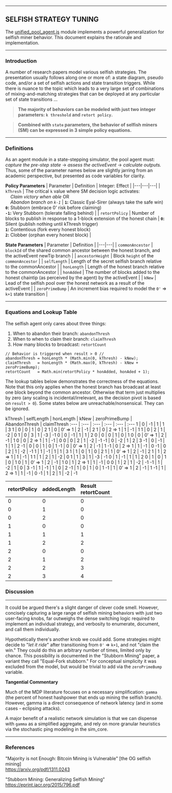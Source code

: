 
---

## SELFISH STRATEGY TUNING
The [unified_pool_agent.js](https://github.com/BawdyAnarchist/Monero-Simulator/blob/main/src/plugins/unified_pool_agent.js) module implements a powerful generalization for selfish miner behavior. This document explains the rationale and implementation.

---

### Introduction

A number of research papers model various selfish strategies. The presentation usually follows along one or more of: a state diagram, pseudo code, and/or a set of selfish actions and state transition triggers. While there is nuance to the topic which leads to a very large set of combinations of mixing-and-matching strategies that can be deployed at any particular set of state transitions ...

> **The majority of behaviors can be modeled with just two integer parameters: `k threshold` and `retort policy`.**

> **Combined with `state` parameters, the behavior of selfish miners (SM) can be expressed in 3 simple policy equations.**

---

### Definitions

As an agent module in a state-stepping simulator, the pool agent must: *capture the pre-step state* -> *assess the activeEvent* -> *calculate outputs.* Thus, some of the parameter names below are slightly jarring from an academic perspective, but presented as code variables for clarity.

**Policy Parameters**
| Parameter | Definition | Integer: Effect |
|---|---|---|
| `kThresh` | The critical `k` value where SM decision logic activates:<br>&nbsp;&nbsp;&nbsp;&nbsp;*Claim victory when able* OR<br>&nbsp;&nbsp;&nbsp;&nbsp;*Abandon branch on `k-1`* | **`1`:** Classic Eyal-Sirer (always take the safe win)<br>**`0`:** Stubborn (embrace 0' risk before claiming)<br>**`-1`:** Very Stubborn (tolerate falling behind) |
| `retortPolicy` | Number of blocks to publish in response to a 1-block extension of the honest chain | **`0`:** Silent (publish nothing until kThresh trigger)<br>**`1`:** Contentious (fork every honest block)<br>**`2`:** Clobber (orphan every honest block) |

**State Parameters**
| Parameter | Definition |
|---|---|
| `commonAncestor` | `blockId` of the shared common ancestor between the honest branch, and the activeEvent newTip branch |
| `ancestorHeight` | Block `height` of the `commonAncestor` |
| `selfLength` | Length of the secret selfish branch relative to the commonAncestor |
| `honLength` | Length of the honest branch relative to the commonAncestor |
| `honAdded` | The number of blocks added to the honest chaintip (as perceived by the agent) by the activeEvent |
| `kNew` | Lead of the selfish pool over the honest network as a result of the activeEvent |
| `zeroPrimeBump` | An increment bias required to model the `0'` => `k+1` state transition |

---

### Equations and Lookup Table

The selfish agent only cares about three things:
1. When to abandon their branch: `abandonThresh`
2. When to when to claim their branch: `claimThresh`
3. How many blocks to broadcast: `retortCount`

```
// Behavior is triggered when result > 0 //
abandonThresh = honLength * (Math.min(0, kThresh) - kNew);
claimThresh   = honLength * (Math.max(0, kThresh) - kNew + zeroPrimeBump);
retortCount   = Math.min(retortPolicy * honAdded, honAded + 1);
```

The lookup tables below demonstrates the correctness of the equations. Note that this only applies when the honest branch has broadcast at least one block beyond the common ancestor. Otherwise that term just multiplies by zero (any scaling is incidental/irrelevant, as the decision pivot is based on `result > 0`). Some states below are unreachable/nonsensical. They can be ignored.

kThresh | selfLength | honLength | kNew | zeroPrimeBump | AbandonThresh | claimThresh
:--- | :--- | :--- | :--- | :--- | :---
1 | 0 | -1 | 1 | 1 | 3
1 | 0 | 0 | 1 | 0 | 2
1 | 0 | 0’ => 1 | 2 | -1 | 2
1 | 0 | 2 => 1 | 1 | -1 | 1
1 | 0 | 2 | 1 | -2 | 0
1 | 0 | 3 | 1 | -3 | -1
0 | 0 | -1 | 1 | 1 | 2
0 | 0 | 0 | 1 | 0 | 1
0 | 0 | 0’ => 1 | 2 | -1 | 1
0 | 0 | 2 => 1 | 1 | -1 | 0
0 | 0 | 2 | 1 | -2 | -1
-1 | 0 | -2 | 1 | 2 | 3
-1 | 0 | -1 | 1 | 1 | 2
-1 | 0 | 0 | 1 | 0 | 1
-1 | 0 | 0’ => 1 | 2 | -1 | 1
-1 | 0 | 2 => 1 | 1 | -1 | 0
-1 | 0 | 2 | 1 | -2 | -1
1 | 1 | -1 | 1 | 1 | 3
1 | 1 | 0 | 1 | 0 | 2
1 | 1 | 0’ => 1 | 2 | -1 | 2
1 | 1 | 2 => 1 | 1 | -1 | 1
1 | 1 | 2 | 1 | -2 | 0
1 | 1 | 3 | 1 | -3 | -1
0 | 1 | -1 | 1 | 1 | 2
0 | 1 | 0 | 1 | 0 | 1
0 | 1 | 0’ => 1 | 2 | -1 | 1
0 | 1 | 2 => 1 | 1 | -1 | 0
0 | 1 | 2 | 1 | -2 | -1
-1 | 1 | -2 | 1 | 0 | 3
-1 | 1 | -1 | 1 | 0 | 2
-1 | 1 | 0 | 1 | 0 | 1
-1 | 1 | 0’ => 1 | 2 | -1 | 1
-1 | 1 | 2 => 1 | 1 | -1 | 0
-1 | 1 | 2 | 1 | -2 | -1

| retortPolicy | addedLength | Result<br>retortCount |
| :--- | :--- | :--- |
| 0 | 0 | 0 |
| 0 | 1 | 0 |
| 0 | 2 | 0 |
| 1 | 0 | 0 |
| 1 | 1 | 1 |
| 1 | 2 | 2 |
| 2 | 0 | 0 |
| 2 | 1 | 2 |
| 2 | 2 | 3 |
| 2 | 3 | 4 |

### Discussion

---

It could be argued there's a slight danger of clever code smell. However, concisely capturing a large range of selfish mining behaviors with just two user-facing knobs, far outweighs the dense switching logic required to implement an individual strategy, and verbosity to enumerate, document, and call them individually.

Hypothetically there's another knob we could add. Some strategies might decide to "*let it ride*" after transitioning from `0'` => `k+1`, and not "claim the win." They could do this an arbitrary number of times, limited only by chance. This possibility is documented in the "Stubborn Mining" paper, a variant they call "Equal-Fork stubborn." For conceptual simplicity it was excluded from the model, but would be trivial to add via the `zeroPrimeBump` variable.

**Tangential Commentary**

Much of the MDP literature focuses on a necessary simplification: `gamma` (the percent of honest hashpower that ends up mining the selfish branch). However, gamma is a direct consequence of network latency (and in some cases - eclipsing attacks).

A major benefit of a realistic network simulation is that we can dispense with `gamma` as a simplified aggregate, and rely on more granular heuristics via the stochastic ping modeling in the sim\_core.

---

### References

"Majority is not Enough: Bitcoin Mining is Vulnerable"  [the OG selfish mining]     
https://arxiv.org/pdf/1311.0243

"Stubborn Mining: Generalizing Selfish Mining"     
https://eprint.iacr.org/2015/796.pdf


